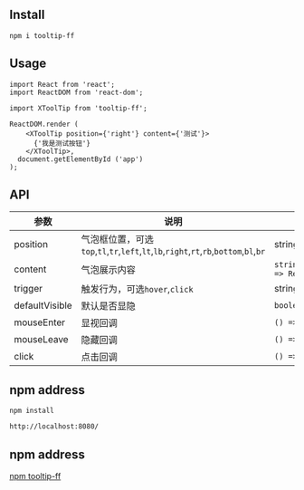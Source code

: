 ## Install

```
npm i tooltip-ff
```

## Usage

```
import React from 'react';
import ReactDOM from 'react-dom';

import XToolTip from 'tooltip-ff';

ReactDOM.render (
    <XToolTip position={'right'} content={'测试'}>
      {'我是测试按钮'}
    </XToolTip>,
  document.getElementById ('app')
);

```

## API

| 参数     | 说明                                                                                  | 类型                               | 默认    |
| -------- | ------------------------------------------------------------------------------------- | ---------------------------------- | ------- |
| position | 气泡框位置，可选`top`,`tl`,`tr`,`left`,`lt`,`lb`,`right`,`rt`,`rb`,`bottom`,`bl`,`br` | string                             | `right` |
| content  | 气泡展示内容                                                                          | `string/ReactNode/() => ReactNode` | 无      |
| trigger  | 触发行为，可选`hover`,`click`                                                                         | string | `hover`      |
| defaultVisible  | 默认是否显隐                                                                         | `boolean` | false  |
| mouseEnter  | 显视回调                                                                          | `() => void` | 无  |
| mouseLeave  | 隐藏回调                                                                          | `() => void` | 无  |
| click  | 点击回调                                                                          | `() => void` | 无  |


## npm address
```
npm install

http://localhost:8080/
```

## npm address

[npm tooltip-ff](https://www.npmjs.com/package/tooltip-ff)
